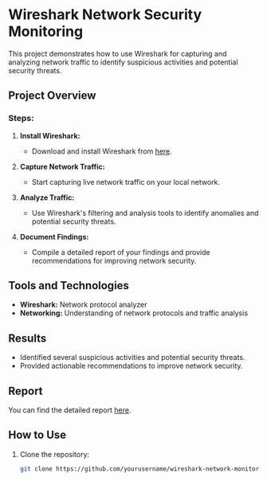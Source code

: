 # Wireshark Network Security Monitoring

This project demonstrates how to use Wireshark for capturing and analyzing network traffic to identify suspicious activities and potential security threats.

## Project Overview

### Steps:

1. **Install Wireshark:**
   - Download and install Wireshark from [here](https://www.wireshark.org/download.html).

2. **Capture Network Traffic:**
   - Start capturing live network traffic on your local network.

3. **Analyze Traffic:**
   - Use Wireshark's filtering and analysis tools to identify anomalies and potential security threats.

4. **Document Findings:**
   - Compile a detailed report of your findings and provide recommendations for improving network security.

## Tools and Technologies

- **Wireshark:** Network protocol analyzer
- **Networking:** Understanding of network protocols and traffic analysis

## Results

- Identified several suspicious activities and potential security threats.
- Provided actionable recommendations to improve network security.

## Report

You can find the detailed report [here](report.pdf).

## How to Use

1. Clone the repository:
   ```bash
   git clone https://github.com/yourusername/wireshark-network-monitoring.git
